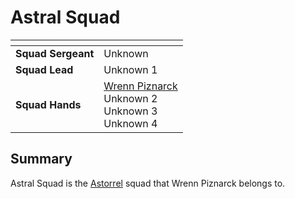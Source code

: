 # Astral Squad

| []() | |
| --- | --- |
| **Squad Sergeant** | Unknown |
| **Squad Lead** | Unknown 1 |
| **Squad Hands** | [Wrenn Piznarck](../../../../../people/wrenn-piznarck.md)<br />Unknown 2<br />Unknown 3<br />Unknown 4 |

## Summary

Astral Squad is the [Astorrel](../README.md) squad that Wrenn Piznarck belongs to.
